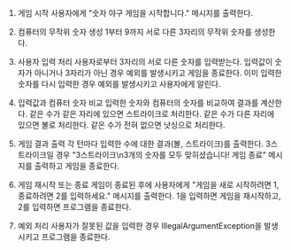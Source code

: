 1. 게임 시작
사용자에게 "숫자 야구 게임을 시작합니다." 메시지를 출력한다.

2. 컴퓨터의 무작위 숫자 생성
1부터 9까지 서로 다른 3자리의 무작위 숫자를 생성한다.

3. 사용자 입력 처리
사용자로부터 3자리의 서로 다른 숫자를 입력받는다.
입력값이 숫자가 아니거나 3자리가 아닌 경우 예외를 발생시키고 게임을 종료한다.
이미 입력한 숫자를 다시 입력한 경우 예외를 발생시키고 사용자에게 알린다.

4. 입력값과 컴퓨터 숫자 비교
입력한 숫자와 컴퓨터의 숫자를 비교하여 결과를 계산한다.
같은 수가 같은 자리에 있으면 스트라이크로 처리한다.
같은 수가 다른 자리에 있으면 볼로 처리한다.
같은 수가 전혀 없으면 낫싱으로 처리한다.

5. 게임 결과 출력
각 턴마다 입력한 수에 대한 결과(볼, 스트라이크)를 출력한다.
3스트라이크일 경우 "3스트라이크\n3개의 숫자를 모두 맞히셨습니다! 게임 종료" 메시지를 출력하고 게임을 종료한다.

6. 게임 재시작 또는 종료
게임이 종료된 후에 사용자에게 "게임을 새로 시작하려면 1, 종료하려면 2를 입력하세요." 메시지를 출력한다.
1을 입력하면 게임을 재시작하고, 2를 입력하면 프로그램을 종료한다.

7. 예외 처리
사용자가 잘못된 값을 입력한 경우 IllegalArgumentException을 발생시키고 프로그램을 종료한다.